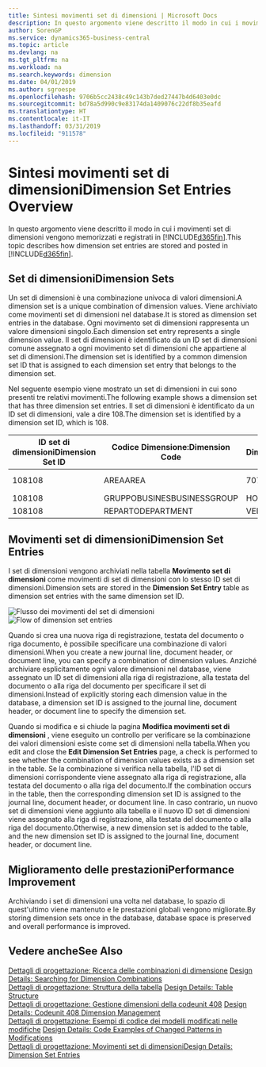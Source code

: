 ```yaml
---
title: Sintesi movimenti set di dimensioni | Microsoft Docs
description: In questo argomento viene descritto il modo in cui i movimenti set di dimensioni vengono memorizzati e registrati in Dynamcis 365.
author: SorenGP
ms.service: dynamics365-business-central
ms.topic: article
ms.devlang: na
ms.tgt_pltfrm: na
ms.workload: na
ms.search.keywords: dimension
ms.date: 04/01/2019
ms.author: sgroespe
ms.openlocfilehash: 9706b5cc2438c49c143b7ded27447b4d6403e0dc
ms.sourcegitcommit: bd78a5d990c9e83174da1409076c22df8b35eafd
ms.translationtype: HT
ms.contentlocale: it-IT
ms.lasthandoff: 03/31/2019
ms.locfileid: "911578"
---
```

# <a name="dimension-set-entries-overview"></a><span data-ttu-id="37a93-103">Sintesi movimenti set di dimensioni</span><span class="sxs-lookup"><span data-stu-id="37a93-103">Dimension Set Entries Overview</span></span>
<span data-ttu-id="37a93-104">In questo argomento viene descritto il modo in cui i movimenti set di dimensioni vengono memorizzati e registrati in [!INCLUDE[d365fin](includes/d365fin_md.md)].</span><span class="sxs-lookup"><span data-stu-id="37a93-104">This topic describes how dimension set entries are stored and posted in [!INCLUDE[d365fin](includes/d365fin_md.md)].</span></span>  

## <a name="dimension-sets"></a><span data-ttu-id="37a93-105">Set di dimensioni</span><span class="sxs-lookup"><span data-stu-id="37a93-105">Dimension Sets</span></span>  
<span data-ttu-id="37a93-106">Un set di dimensioni è una combinazione univoca di valori dimensioni.</span><span class="sxs-lookup"><span data-stu-id="37a93-106">A dimension set is a unique combination of dimension values.</span></span> <span data-ttu-id="37a93-107">Viene archiviato come movimenti set di dimensioni nel database.</span><span class="sxs-lookup"><span data-stu-id="37a93-107">It is stored as dimension set entries in the database.</span></span> <span data-ttu-id="37a93-108">Ogni movimento set di dimensioni rappresenta un valore dimensioni singolo.</span><span class="sxs-lookup"><span data-stu-id="37a93-108">Each dimension set entry represents a single dimension value.</span></span> <span data-ttu-id="37a93-109">Il set di dimensioni è identificato da un ID set di dimensioni comune assegnato a ogni movimento set di dimensioni che appartiene al set di dimensioni.</span><span class="sxs-lookup"><span data-stu-id="37a93-109">The dimension set is identified by a common dimension set ID that is assigned to each dimension set entry that belongs to the dimension set.</span></span>  

<span data-ttu-id="37a93-110">Nel seguente esempio viene mostrato un set di dimensioni in cui sono presenti tre relativi movimenti.</span><span class="sxs-lookup"><span data-stu-id="37a93-110">The following example shows a dimension set that has three dimension set entries.</span></span> <span data-ttu-id="37a93-111">Il set di dimensioni è identificato da un ID set di dimensioni, vale a dire 108.</span><span class="sxs-lookup"><span data-stu-id="37a93-111">The dimension set is identified by a dimension set ID, which is 108.</span></span>  

|<span data-ttu-id="37a93-112">ID set di dimensioni</span><span class="sxs-lookup"><span data-stu-id="37a93-112">Dimension Set ID</span></span>|<span data-ttu-id="37a93-113">Codice Dimensione:</span><span class="sxs-lookup"><span data-stu-id="37a93-113">Dimension Code</span></span>|<span data-ttu-id="37a93-114">Codice Valore Dimensioni:</span><span class="sxs-lookup"><span data-stu-id="37a93-114">Dimension Value Code</span></span>|<span data-ttu-id="37a93-115">Nome valore dimensioni</span><span class="sxs-lookup"><span data-stu-id="37a93-115">Dimension Value Name</span></span>|  
|----------------------|--------------------|--------------------------|--------------------------|  
|<span data-ttu-id="37a93-116">108</span><span class="sxs-lookup"><span data-stu-id="37a93-116">108</span></span>|<span data-ttu-id="37a93-117">AREA</span><span class="sxs-lookup"><span data-stu-id="37a93-117">AREA</span></span>|<span data-ttu-id="37a93-118">70</span><span class="sxs-lookup"><span data-stu-id="37a93-118">70</span></span>|<span data-ttu-id="37a93-119">Nord America</span><span class="sxs-lookup"><span data-stu-id="37a93-119">America North</span></span>|  
|<span data-ttu-id="37a93-120">108</span><span class="sxs-lookup"><span data-stu-id="37a93-120">108</span></span>|<span data-ttu-id="37a93-121">GRUPPOBUSINES</span><span class="sxs-lookup"><span data-stu-id="37a93-121">BUSINESSGROUP</span></span>|<span data-ttu-id="37a93-122">HOME</span><span class="sxs-lookup"><span data-stu-id="37a93-122">HOME</span></span>|<span data-ttu-id="37a93-123">Home</span><span class="sxs-lookup"><span data-stu-id="37a93-123">Home</span></span>|  
|<span data-ttu-id="37a93-124">108</span><span class="sxs-lookup"><span data-stu-id="37a93-124">108</span></span>|<span data-ttu-id="37a93-125">REPARTO</span><span class="sxs-lookup"><span data-stu-id="37a93-125">DEPARTMENT</span></span>|<span data-ttu-id="37a93-126">VENDITE</span><span class="sxs-lookup"><span data-stu-id="37a93-126">SALES</span></span>|<span data-ttu-id="37a93-127">Vendite</span><span class="sxs-lookup"><span data-stu-id="37a93-127">Sales</span></span>|  

## <a name="dimension-set-entries"></a><span data-ttu-id="37a93-128">Movimenti set di dimensioni</span><span class="sxs-lookup"><span data-stu-id="37a93-128">Dimension Set Entries</span></span>  
<span data-ttu-id="37a93-129">I set di dimensioni vengono archiviati nella tabella **Movimento set di dimensioni** come movimenti di set di dimensioni con lo stesso ID set di dimensioni.</span><span class="sxs-lookup"><span data-stu-id="37a93-129">Dimension sets are stored in the **Dimension Set Entry** table as dimension set entries with the same dimension set ID.</span></span>  

<span data-ttu-id="37a93-130">![Flusso dei movimenti del set di dimensioni](media/dimensionentrynav7.png "Flusso dei movimenti del set di dimensioni")</span><span class="sxs-lookup"><span data-stu-id="37a93-130">![Flow of dimension set entries](media/dimensionentrynav7.png "Flow of dimension set entries")</span></span>  

<span data-ttu-id="37a93-131">Quando si crea una nuova riga di registrazione, testata del documento o riga documento, è possibile specificare una combinazione di valori dimensioni.</span><span class="sxs-lookup"><span data-stu-id="37a93-131">When you create a new journal line, document header, or document line, you can specify a combination of dimension values.</span></span> <span data-ttu-id="37a93-132">Anziché archiviare esplicitamente ogni valore dimensioni nel database, viene assegnato un ID set di dimensioni alla riga di registrazione, alla testata del documento o alla riga del documento per specificare il set di dimensioni.</span><span class="sxs-lookup"><span data-stu-id="37a93-132">Instead of explicitly storing each dimension value in the database, a dimension set ID is assigned to the journal line, document header, or document line to specify the dimension set.</span></span>  

<span data-ttu-id="37a93-133">Quando si modifica e si chiude la pagina **Modifica movimenti set di dimensioni** , viene eseguito un controllo per verificare se la combinazione dei valori dimensioni esiste come set di dimensioni nella tabella.</span><span class="sxs-lookup"><span data-stu-id="37a93-133">When you edit and close the **Edit Dimension Set Entries** page, a check is performed to see whether the combination of dimension values exists as a dimension set in the table.</span></span> <span data-ttu-id="37a93-134">Se la combinazione si verifica nella tabella, l'ID set di dimensioni corrispondente viene assegnato alla riga di registrazione, alla testata del documento o alla riga del documento.</span><span class="sxs-lookup"><span data-stu-id="37a93-134">If the combination occurs in the table, then the corresponding dimension set ID is assigned to the journal line, document header, or document line.</span></span> <span data-ttu-id="37a93-135">In caso contrario, un nuovo set di dimensioni viene aggiunto alla tabella e il nuovo ID set di dimensioni viene assegnato alla riga di registrazione, alla testata del documento o alla riga del documento.</span><span class="sxs-lookup"><span data-stu-id="37a93-135">Otherwise, a new dimension set is added to the table, and the new dimension set ID is assigned to the journal line, document header, or document line.</span></span>  

## <a name="performance-improvement"></a><span data-ttu-id="37a93-136">Miglioramento delle prestazioni</span><span class="sxs-lookup"><span data-stu-id="37a93-136">Performance Improvement</span></span>  
<span data-ttu-id="37a93-137">Archiviando i set di dimensioni una volta nel database, lo spazio di quest'ultimo viene mantenuto e le prestazioni globali vengono migliorate.</span><span class="sxs-lookup"><span data-stu-id="37a93-137">By storing dimension sets once in the database, database space is preserved and overall performance is improved.</span></span>  

## <a name="see-also"></a><span data-ttu-id="37a93-138">Vedere anche</span><span class="sxs-lookup"><span data-stu-id="37a93-138">See Also</span></span>  
<span data-ttu-id="37a93-139">[Dettagli di progettazione: Ricerca delle combinazioni di dimensione](design-details-searching-for-dimension-combinations.md) </span><span class="sxs-lookup"><span data-stu-id="37a93-139">[Design Details: Searching for Dimension Combinations](design-details-searching-for-dimension-combinations.md) </span></span>  
<span data-ttu-id="37a93-140">[Dettagli di progettazione: Struttura della tabella](design-details-table-structure.md) </span><span class="sxs-lookup"><span data-stu-id="37a93-140">[Design Details: Table Structure](design-details-table-structure.md) </span></span>  
<span data-ttu-id="37a93-141">[Dettagli di progettazione: Gestione dimensioni della codeunit 408](design-details-codeunit-408-dimension-management.md) </span><span class="sxs-lookup"><span data-stu-id="37a93-141">[Design Details: Codeunit 408 Dimension Management](design-details-codeunit-408-dimension-management.md) </span></span>  
<span data-ttu-id="37a93-142">[Dettagli di progettazione: Esempi di codice dei modelli modificati nelle modifiche](design-details-code-examples-of-changed-patterns-in-modifications.md) </span><span class="sxs-lookup"><span data-stu-id="37a93-142">[Design Details: Code Examples of Changed Patterns in Modifications](design-details-code-examples-of-changed-patterns-in-modifications.md) </span></span>  
[<span data-ttu-id="37a93-143">Dettagli di progettazione: Movimenti set di dimensioni</span><span class="sxs-lookup"><span data-stu-id="37a93-143">Design Details: Dimension Set Entries</span></span>](design-details-dimension-set-entries.md)   
